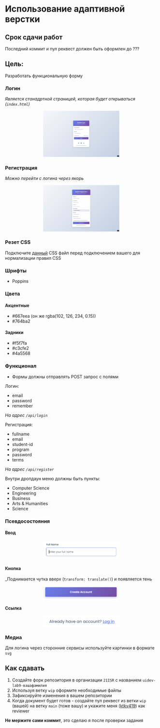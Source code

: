 # Использование адаптивной верстки

## Срок сдачи работ

Последний коммит и пул реквест должен быть оформлен до ???

## Цель:

Разработать функциональную форму

### Логин

_Является станадртной страницей, которая будет открываться (`index.html`)_

<p align="center">
    <img src="./.repo/login.png" width="50%" />
</p>

### Регистрация

_Можно перейти с логина через якорь_

<p align="center">
    <img src="./.repo/signup.png" width="50%" />
</p>

### Резет CSS

Подключите [данный](https://gist.githubusercontent.com/ktkv419/c8840dfcbcff24248c20f4199108b28e/raw/a4aac6b59c95922023a26177bac72aaeffc4cbec/reset.css) CSS файл перед подключением вашего для нормализации правил CSS

### Шрифты

- Poppins

### Цвета

#### Акцентные

- #667eea (он же rgba(102, 126, 234, 0.15))
- #764ba2

#### Задники

- #f5f7fa
- #c3cfe2
- #4a5568

### Функционал

- Формы должны отправлять POST запрос с полями

Логин:
- email
- password
- remember

_На адрес `/api/login`_

Регистрация:
- fullname
- email
- student-id
- program
- password
- terms

_На адрес `/api/register`_

Внутри дропдаун меню должны быть пункты:

- Computer Science
- Engineering
- Business
- Arts & Humanities
- Science

### Псевдосостояния

#### Ввод 

<p align="center">
    <img src="./.repo/input-focus.png" width="50%" />
</p>

#### Кнопка

_Поднимается чутка вверх (`transform: translate()`) и появляется тень

<p align="center">
    <img src="./.repo/button-hover.png" width="50%" />
</p>

#### Ссылка

<p align="center">
    <img src="./.repo/link-hover.png" width="50%" />
</p>

### Медиа

Для логина через сторонние сервисы используйте картинки в формате `svg`

## Как сдавать

1. Создайте форк репозитория в организации `21ISR` с названием `uidev-lab9-вашафамилия`
2. Используя ветку `wip` оформите необходимые файлы
3. Зафиксируйте изменения в вашем репозитории
4. Когда документ будет готов - создайте пул реквест из ветки `wip` (вашей) на ветку `main` (тоже вашу) и укажите меня ([ktkv419](https://github.com/ktkv419)) как reviewer

**Не мержите сами коммит**, это сделаю я после проверки задания
